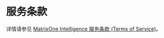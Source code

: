 # 服务条款

详情请参见 [MatrixOne Intelligence 服务条款 (Terms of Service)](https://www.matrixorigin.cn/moc/terms-of-service)。
